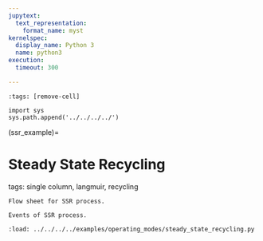 ```yaml
---
jupytext:
  text_representation:
    format_name: myst
kernelspec:
  display_name: Python 3
  name: python3
execution:
  timeout: 300

---
```


```{code-cell} ipython3
:tags: [remove-cell]

import sys
sys.path.append('../../../../')
```
(ssr_example)=
# Steady State Recycling
tags: single column, langmuir, recycling

```{figure} ./figures/ssr_flow_sheet.svg
Flow sheet for SSR process.
```

```{figure} ./figures/ssr_events.svg
Events of SSR process.
```

```{code-cell} ipython3
:load: ../../../../examples/operating_modes/steady_state_recycling.py

```

